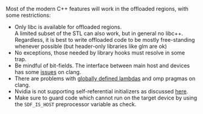 Most of the modern C++ features will work in the offloaded regions, with some restrictions:
- Only libc is available for offloaded regions.  
  A limited subset of the STL can also work, but in general no libc++.  
  Regardless, it is best to write offloaded code to be mostly free-standing whenever possible (but header-only libraries like glm are ok)
- No exceptions, those needed by library hooks must resolve in some trap.
- Be mindful of bit-fields. The interface between main host and devices has some [issues](https://github.com/llvm/llvm-project/issues/127334) on clang.
- There are problems with [globally defined lambdas](https://github.com/llvm/llvm-project/issues/136652) and omp pragmas on clang.
- Nvidia is not supporting self-referential initializers as discussed [here](https://github.com/llvm/llvm-project/issues/132429#issuecomment-2760069764). 
- Make sure to guard code which cannot run on the target device by using the `SDF_IS_HOST` preprocessor variable as check.